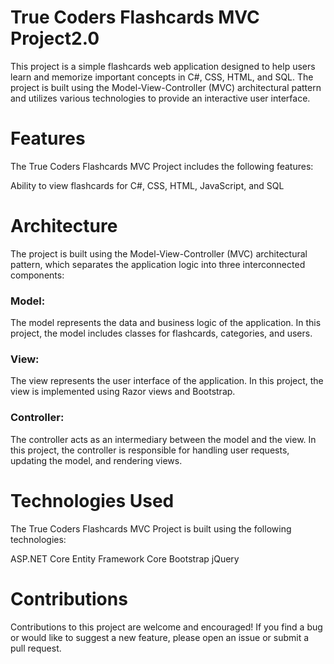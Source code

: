 
# True Coders Flashcards MVC Project2.0
This project is a simple flashcards web application designed to help users learn and memorize important concepts in C#, CSS, HTML, and SQL. The project is built using the Model-View-Controller (MVC) architectural pattern and utilizes various technologies to provide an interactive user interface.

# Features
The True Coders Flashcards MVC Project includes the following features:

Ability to view flashcards for C#, CSS, HTML, JavaScript, and SQL
# Architecture
The project is built using the Model-View-Controller (MVC) architectural pattern, which separates the application logic into three interconnected components:

### Model:
The model represents the data and business logic of the application. In this project, the model includes classes for flashcards, categories, and users.
### View:
The view represents the user interface of the application. In this project, the view is implemented using Razor views and Bootstrap.
### Controller:
The controller acts as an intermediary between the model and the view. In this project, the controller is responsible for handling user requests, updating the model, and rendering views.
# Technologies Used
The True Coders Flashcards MVC Project is built using the following technologies:

ASP.NET Core
Entity Framework Core
Bootstrap
jQuery
# Contributions
Contributions to this project are welcome and encouraged! If you find a bug or would like to suggest a new feature, please open an issue or submit a pull request.


